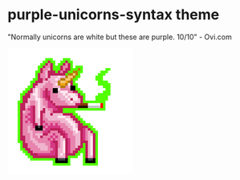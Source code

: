 # purple-unicorns-syntax theme

"Normally unicorns are white but these are purple. 10/10" - Ovi.com

![purple-unicorns-syntax theme](./unicorn-smoking.gif)
